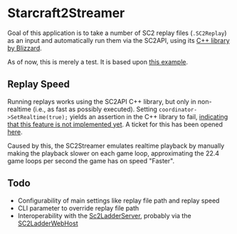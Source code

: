 # Starcraft2Streamer

Goal of this application is to take a number of SC2 replay files (`.SC2Replay`) as an input and automatically run them via the SC2API, using its [C++ library by Blizzard](https://github.com/Blizzard/s2client-api).

As of now, this is merely a test. It is based upon [this example](https://github.com/Blizzard/s2client-api/blob/master/src/sc2api/sc2_replay_observer.cc). 

## Replay Speed
Running replays works using the SC2API C++ library, but only in non-realtime (i.e., as fast as possibly executed). Setting `coordinator->SetRealtime(true);` yields an assertion in the C++ library to fail, [indicating that this feature is not implemented yet](https://github.com/Blizzard/s2client-api/blob/master/src/sc2api/sc2_coordinator.cc#L690). A ticket for this has been opened [here](https://github.com/Blizzard/s2client-api/issues/167). 

Caused by this, the SC2Streamer emulates realtime playback by manually making the playback slower on each game loop, approximating the 22.4 game loops per second the game has on speed "Faster".

## Todo
* Configurability of main settings like replay file path and replay speed
* CLI parameter to override replay file path
* Interoperability with the [Sc2LadderServer](https://github.com/Cryptyc/Sc2LadderServer), probably via the [SC2LadderWebHost](https://github.com/Cryptyc/SC2LadderWebHost)